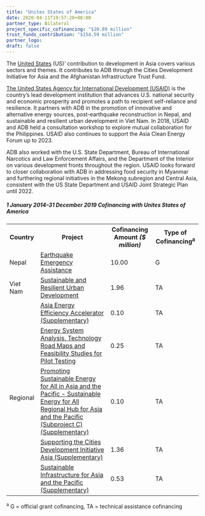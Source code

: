 ```yaml
---
title: "Unites States of America"
date: 2020-04-11T19:57:20+08:00
partner_type: Bilateral
project_specific_cofinancing: "$20.89 million"
trust_funds_contribution: "$154.59 million"
partner_logo:
draft: false
---
```


The <a href="https://www.adb.org/publications/united-states-fact-sheet" target="_blank">United States</a> (US)’ contribution to development in Asia covers various sectors and themes. It contributes to ADB through the Cities Development Initiative for Asia and the Afghanistan Infrastructure Trust Fund.

<a href="https://www.usaid.gov/" target="_blank">The United States Agency for International Development (USAID)</a> is the country’s lead development institution that advances U.S. national security and economic prosperity and promotes a path to recipient self-reliance and resilience. It partners with ADB in the promotion of innovative and alternative energy sources, post-earthquake reconstruction in Nepal, and sustainable and resilient urban development in Viet Nam. In 2018, USAID and ADB held a consultation workshop to explore mutual collaboration for the Philippines. USAID also continues to support the Asia Clean Energy Forum up to 2023.

ADB also worked with the U.S. State Department, Bureau of International Narcotics and Law Enforcement Affairs, and the Department of the Interior on various development fronts throughout the region. USAID looks forward to closer collaboration with ADB in addressing food security in Myanmar and furthering regional initiatives in the Mekong subregion and Central Asia, consistent with the US State Department and USAID Joint Strategic Plan until 2022.

##### _1 January 2014–31 December 2019_ Cofinancing with Unites States of America

<table class="table dr-partner-table">
<tr>
    <th>Country</th>
    <th>Project</th>
    <th>Cofinancing Amount <em>($ million)</em></th>
    <th>Type of Cofinancing<sup>a</sup></th>
</tr>
<tr>
<td>Nepal</td>
<td><a
href="https://www.adb.org/projects/49215-001/main" target="_blank">Earthquake
Emergency Assistance</a></td>
<td>10.00 </td>
<td>G</td>

</tr>
<tr>
<td>Viet Nam</td>
<td><a
href="https://www.adb.org/projects/49153-001/main" target="_blank">Sustainable
and Resilient Urban Development</a></td>
<td>1.96 </td>
<td>TA</td>

</tr>
<tr>
<td rowspan="5">Regional</td>
<td><a
href="https://www.adb.org/projects/46241-001/main" target="_blank">Asia
Energy Efficiency Accelerator (Supplementary)</a></td>
<td>0.10 </td>
<td>TA</td>

</tr>
<tr>
<td><a
href="https://www.adb.org/projects/52041-002/main" target="_blank">Energy
System Analysis, Technology Road Maps and Feasibility Studies for Pilot
Testing</a></td>
<td>0.25 </td>
<td>TA</td>

</tr>
<tr>
<td><a
href="https://www.adb.org/projects/48435-004/main" target="_blank">Promoting
Sustainable Energy for All in Asia and the Pacific - Sustainable Energy for
All Regional Hub for Asia and the Pacific (Subproject C) (Supplementary)</a></td>
<td>0.10 </td>
<td>TA</td>

</tr>
<tr>
<td><a
href="https://www.adb.org/projects/47285-001/main" target="_blank">Supporting
the Cities Development Initiative Asia (Supplementary)</a></td>
<td>1.36 </td>
<td>TA</td>

</tr>
<tr>
<td><a
href="https://www.adb.org/projects/51367-001/main" target="_blank">Sustainable Infrastructure for Asia and the Pacific (Supplementary)</a></td>
<td>0.53 </td>
<td>TA</td>

</tr>
</table>

<p class="dr-footnote"><sup>a</sup> G = official grant cofinancing, TA = technical assistance cofinancing</p>

